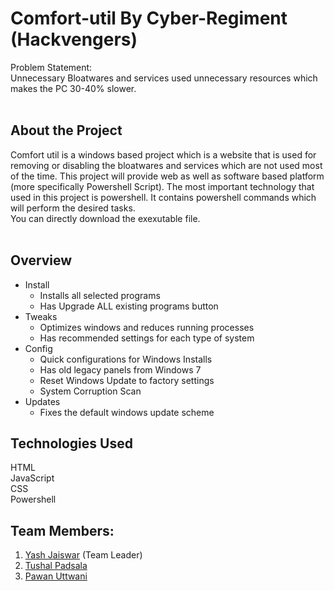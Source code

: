 # Comfort-util By Cyber-Regiment (Hackvengers)
Problem Statement:</br>
Unnecessary Bloatwares and services used unnecessary resources which makes the PC 30-40% slower.</br></br>

## About the Project
Comfort util is a windows based project which is a website that is used for removing or disabling the bloatwares and services which are not used most of the time. This project will provide web as well as software based platform (more specifically Powershell Script).
The most important technology that used in this project is powershell. It contains powershell commands which will perform the desired tasks.</br>
You can directly download the exexutable file.</br></br>

## Overview
- Install
  - Installs all selected programs
  - Has Upgrade ALL existing programs button
- Tweaks
  - Optimizes windows and reduces running processes
  - Has recommended settings for each type of system
- Config
  - Quick configurations for Windows Installs
  - Has old legacy panels from Windows 7
  - Reset Windows Update to factory settings
  - System Corruption Scan
- Updates
  - Fixes the default windows update scheme

## Technologies Used
HTML</br>
JavaScript</br>
CSS</br>
Powershell</br>

## Team Members:
1. [Yash Jaiswar](https://github.com/jaiswar-yash) (Team Leader)
2. [Tushal Padsala](https://github.com/padsalatushal)
3. [Pawan Uttwani](https://github.com/pawanuttwani)
